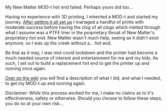 My New Matter MOD-t hot end failed. Perhaps yours did too... 

Having no experience with 3D printing, I inherited a MOD-t and started my journey. [After getting it all set up](https://github.com/mattcrichards/modthotend/wiki/Initial-Setup) I managed a handful of prints with moderate success before having the clog of all clogs which melted through what I assume was a PTFE liner in the proprietary throat of New Matter's proprietary hot end. New Matter wasn't much help, seeing as it didn't exist anymore, so I was up the creek without a... hot end.

Be that as it may, I was mid-covid lockdown and the printer had become a much needed source of interest and entertainment for me and my kids. As such, I set out to build a replacement hot end to get the printer up and running once again. 

[Over on the wiki](https://github.com/mattcrichards/modthotend/wiki) you will find a description of what I did, and what I needed, to get my MOD-t up and running again. 

Disclaimer: While this process worked for me, I make no claims as to it's effectiveness, safety or otherwise. Should you choose to follow these steps, you do so at your own risk... 
